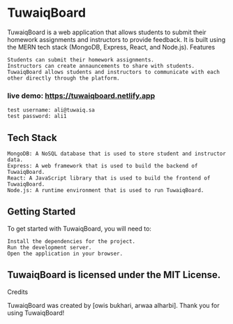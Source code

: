 # TuwaiqBoard

TuwaiqBoard is a web application that allows students to submit their homework assignments and instructors to provide feedback. It is built using the MERN tech stack (MongoDB, Express, React, and Node.js).
Features

    Students can submit their homework assignments.
    Instructors can create annauncements to share with students.
    TuwaiqBoard allows students and instructors to communicate with each other directly through the platform.

### live demo: https://tuwaiqboard.netlify.app
    test username: ali@tuwaiq.sa 
    test password: ali1

## Tech Stack

    MongoDB: A NoSQL database that is used to store student and instructor data.
    Express: A web framework that is used to build the backend of TuwaiqBoard.
    React: A JavaScript library that is used to build the frontend of TuwaiqBoard.
    Node.js: A runtime environment that is used to run TuwaiqBoard.

## Getting Started

To get started with TuwaiqBoard, you will need to:

    Install the dependencies for the project.
    Run the development server.
    Open the application in your browser.


## TuwaiqBoard is licensed under the MIT License.
Credits

TuwaiqBoard was created by [owis bukhari, arwaa alharbi].
Thank you for using TuwaiqBoard!
